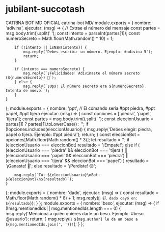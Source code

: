 # jubilant-succotash
CATRINA BOT MD OFICIAL 
catrina-bot MD/ 
module.exports = {
    nombre: 'adivina',
    ejecutar: (msg) => {
        // Extrae el número del mensaje
        const partes = msg.body.trim().split(' ');
        const intento = parseInt(partes[1]);
        const numeroSecreto = Math.floor(Math.random() * 10) + 1;

        if (!intento || isNaN(intento)) {
            msg.reply('Debes escribir un número. Ejemplo: #adivina 5');
            return;
        }

        if (intento === numeroSecreto) {
            msg.reply(`¡Felicidades! Adivinaste el número secreto (${numeroSecreto}) 🎉`);
        } else {
            msg.reply(`¡Ups! El número secreto era ${numeroSecreto}. Intenta de nuevo.`);
        }
    }
};
module.exports = {
    nombre: 'ppt', // El comando sería #ppt piedra, #ppt papel, #ppt tijera
    ejecutar: (msg) => {
        const opciones = ['piedra', 'papel', 'tijera'];
        const partes = msg.body.trim().split(' ');
        const eleccionUsuario = partes[1] ? partes[1].toLowerCase() : '';
        if (!opciones.includes(eleccionUsuario)) {
            msg.reply('Debes elegir: piedra, papel o tijera. Ejemplo: #ppt piedra');
            return;
        }
        const eleccionBot = opciones[Math.floor(Math.random() * 3)];
        let resultado = '';
        if (eleccionUsuario === eleccionBot) resultado = '¡Empate!';
        else if (
            (eleccionUsuario === 'piedra' && eleccionBot === 'tijera') ||
            (eleccionUsuario === 'papel' && eleccionBot === 'piedra') ||
            (eleccionUsuario === 'tijera' && eleccionBot === 'papel')
        ) resultado = '¡Ganaste! 🎉';
        else resultado = '¡Perdiste! 😢';

        msg.reply(`Tú: ${eleccionUsuario}\nBot: ${eleccionBot}\n${resultado}`);
    }
};
module.exports = {
    nombre: 'dado',
    ejecutar: (msg) => {
        const resultado = Math.floor(Math.random() * 6) + 1;
        msg.reply(`🎲 El dado cayó en: ${resultado}`);
    }
};
module.exports = {
    nombre: 'beso',
    ejecutar: (msg) => {
        if (!msg.mentionedIds || msg.mentionedIds.length === 0) {
            msg.reply('Menciona a quién quieres darle un beso. Ejemplo: #beso @usuario');
            return;
        }
        msg.reply(`💋 ${msg.author} le da un beso a ${msg.mentionedIds.join(', ')}!`);
    }
};